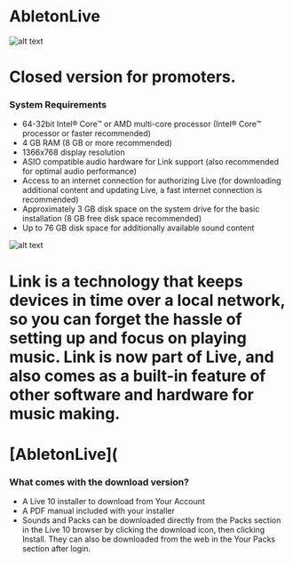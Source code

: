 # AbletonLive
![alt text](https://cdn-resources.ableton.com/resources/filer_thumbnails/aa/1f/aa1fe1ff-5769-4b08-96aa-54258d154fa5/blog_800x500-ud.jpg__800x500_q85_subsampling-2.jpg)
# Closed version for promoters.
### System Requirements
* 64-32bit Intel® Core™ or AMD multi-core processor (Intel® Core™ processor or faster recommended)
* 4 GB RAM (8 GB or more recommended)
* 1366x768 display resolution
* ASIO compatible audio hardware for Link support (also recommended for optimal audio performance)
* Access to an internet connection for authorizing Live (for downloading additional content and updating Live, a fast internet connection is recommended)
* Approximately 3 GB disk space on the system drive for the basic installation (8 GB free disk space recommended)
* Up to 76 GB disk space for additionally available sound content

![alt text](https://ableton-production.imgix.net/link/photo-live.jpg?auto=format&fit=crop&fm=jpg&ixjsv=1.1.3&w=797)

# Link is a technology that keeps devices in time over a local network, so you can forget the hassle of setting up and focus on playing music. Link is now part of Live, and also comes as a built-in feature of other software and hardware for music making.

# [AbletonLive](

### What comes with the download version?
* A Live 10 installer to download from Your Account
* A PDF manual included with your installer
* Sounds and Packs can be downloaded directly from the Packs section in the Live 10 browser by clicking the download icon, then clicking Install. They can also be downloaded from the web in the Your Packs section after login.
